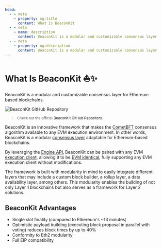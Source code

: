 ```yaml
---
head:
  - - meta
    - property: og:title
      content: What is BeaconKit
  - - meta
    - name: description
      content: BeaconKit is a modular and customizable consensus layer for Ethereum-based blockchains.
  - - meta
    - property: og:description
      content: BeaconKit is a modular and customizable consensus layer for Ethereum-based blockchains.
---
```


<script setup>
  import config from '@berachain/config/constants.json';
</script>

# What Is BeaconKit ⛵✨

BeaconKit is a modular and customizable consensus layer for Ethereum based blockchains.

<a :href="config.websites.beaconkit.url">

![BeaconKit GitHub Repository](/assets/beacon-kit-github-repository.png)

</a>

> <small>Check out the official <a :href="config.websites.beaconkit.url">BeaconKit GitHub Repository</a>.</small>

BeaconKit is an innovative framework that makes the [CometBFT](https://docs.cometbft.com/v0.38/) consensus algorithm available to any EVM execution environment.
In other words, BeaconKit is a modular [consensus layer](/learn/help/glossary#consensus-client) adaptable for Ethereum-based blockchains.

By leveraging the [Engine API](/learn/help/glossary#engine-api), BeaconKit can be paired with any EVM [execution client](/learn/help/glossary#execution-client), allowing it to be [EVM identical](/learn/#berachain-evm-identical-⟠), fully supporting any EVM execution client without modifications.

The framework is built with modularity in mind to easily integrate different layers that may include a custom block builder, a rollup layer, a data availability layer, among others. This modularity enables the building of not only Layer 1 blockchains but also serves as a framework for Layer 2 solutions.

## BeaconKit Advantages

- Single slot finality (compared to Ethereum's ~13 minutes)
- Optimistic payload building (executing block proposal in parallel with voting) reduces block times by up to 40%
- Conformity to Eth2 modularity
- Full EIP compatibility
